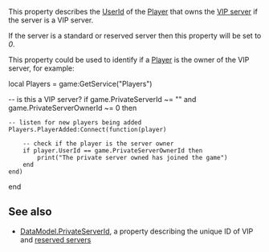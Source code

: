 This property describes the [UserId](https://developer.roblox.com/en-us/api-reference/property/Player/UserId) of the [Player](https://developer.roblox.com/en-us/api-reference/class/Player) that owns the [VIP server](https://developer.roblox.com/en-us/articles/creating-a-vip-server-on-roblox) if the server is a VIP server.

If the server is a standard or reserved server then this property will be set to _0_.

This property could be used to identify if a [Player](https://developer.roblox.com/en-us/api-reference/class/Player) is the owner of the VIP server, for example:

local Players = game:GetService("Players")

-- is this a VIP server?
if game.PrivateServerId ~= "" and game.PrivateServerOwnerId ~= 0 then

    -- listen for new players being added
    Players.PlayerAdded:Connect(function(player)

        -- check if the player is the server owner
        if player.UserId == game.PrivateServerOwnerId then
            print("The private server owned has joined the game")
        end
    end)
end

See also
--------

*   [DataModel.PrivateServerId](https://developer.roblox.com/en-us/api-reference/property/DataModel/PrivateServerId), a property describing the unique ID of VIP and [reserved servers](https://developer.roblox.com/en-us/api-reference/function/TeleportService/ReserveServer)